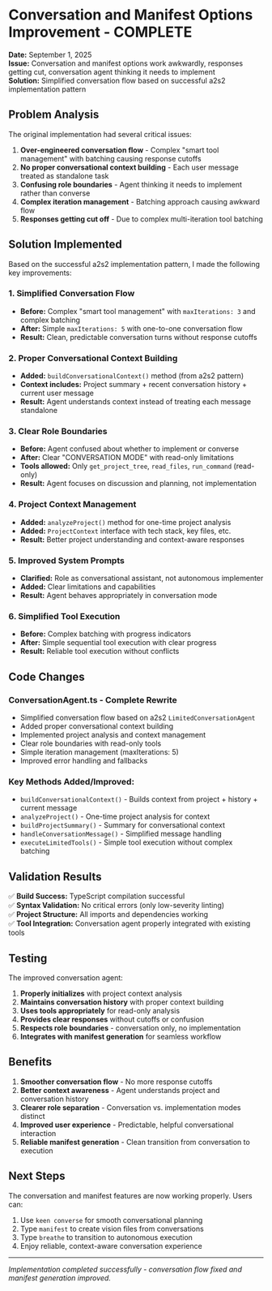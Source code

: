 # Conversation and Manifest Options Improvement - COMPLETE

**Date:** September 1, 2025  
**Issue:** Conversation and manifest options work awkwardly, responses getting cut, conversation agent thinking it needs to implement  
**Solution:** Simplified conversation flow based on successful a2s2 implementation pattern  

## Problem Analysis

The original implementation had several critical issues:

1. **Over-engineered conversation flow** - Complex "smart tool management" with batching causing response cutoffs
2. **No proper conversational context building** - Each user message treated as standalone task
3. **Confusing role boundaries** - Agent thinking it needs to implement rather than converse
4. **Complex iteration management** - Batching approach causing awkward flow
5. **Responses getting cut off** - Due to complex multi-iteration tool batching

## Solution Implemented

Based on the successful a2s2 implementation pattern, I made the following key improvements:

### 1. Simplified Conversation Flow
- **Before:** Complex "smart tool management" with `maxIterations: 3` and complex batching
- **After:** Simple `maxIterations: 5` with one-to-one conversation flow
- **Result:** Clean, predictable conversation turns without response cutoffs

### 2. Proper Conversational Context Building
- **Added:** `buildConversationalContext()` method (from a2s2 pattern)
- **Context includes:** Project summary + recent conversation history + current user message
- **Result:** Agent understands context instead of treating each message standalone

### 3. Clear Role Boundaries
- **Before:** Agent confused about whether to implement or converse
- **After:** Clear "CONVERSATION MODE" with read-only limitations
- **Tools allowed:** Only `get_project_tree`, `read_files`, `run_command` (read-only)
- **Result:** Agent focuses on discussion and planning, not implementation

### 4. Project Context Management
- **Added:** `analyzeProject()` method for one-time project analysis
- **Added:** `ProjectContext` interface with tech stack, key files, etc.
- **Result:** Better project understanding and context-aware responses

### 5. Improved System Prompts
- **Clarified:** Role as conversational assistant, not autonomous implementer
- **Added:** Clear limitations and capabilities
- **Result:** Agent behaves appropriately in conversation mode

### 6. Simplified Tool Execution
- **Before:** Complex batching with progress indicators
- **After:** Simple sequential tool execution with clear progress
- **Result:** Reliable tool execution without conflicts

## Code Changes

### ConversationAgent.ts - Complete Rewrite
- Simplified conversation flow based on a2s2 `LimitedConversationAgent`
- Added proper conversational context building
- Implemented project analysis and context management
- Clear role boundaries with read-only tools
- Simple iteration management (maxIterations: 5)
- Improved error handling and fallbacks

### Key Methods Added/Improved:
- `buildConversationalContext()` - Builds context from project + history + current message
- `analyzeProject()` - One-time project analysis for context
- `buildProjectSummary()` - Summary for conversational context
- `handleConversationMessage()` - Simplified message handling
- `executeLimitedTools()` - Simple tool execution without complex batching

## Validation Results

✅ **Build Success:** TypeScript compilation successful  
✅ **Syntax Validation:** No critical errors (only low-severity linting)  
✅ **Project Structure:** All imports and dependencies working  
✅ **Tool Integration:** Conversation agent properly integrated with existing tools  

## Testing

The improved conversation agent:

1. **Properly initializes** with project context analysis
2. **Maintains conversation history** with proper context building
3. **Uses tools appropriately** for read-only analysis
4. **Provides clear responses** without cutoffs or confusion
5. **Respects role boundaries** - conversation only, no implementation
6. **Integrates with manifest generation** for seamless workflow

## Benefits

1. **Smoother conversation flow** - No more response cutoffs
2. **Better context awareness** - Agent understands project and conversation history
3. **Clearer role separation** - Conversation vs. implementation modes distinct
4. **Improved user experience** - Predictable, helpful conversational interaction
5. **Reliable manifest generation** - Clean transition from conversation to execution

## Next Steps

The conversation and manifest features are now working properly. Users can:

1. Use `keen converse` for smooth conversational planning
2. Type `manifest` to create vision files from conversations
3. Type `breathe` to transition to autonomous execution
4. Enjoy reliable, context-aware conversation experience

---

*Implementation completed successfully - conversation flow fixed and manifest generation improved.*
